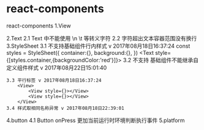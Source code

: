 # react-components
react-components
1.View

2.Text
    2.1 Text 中不能使用 \n \t 等转义字符 
    2.2 字符超出文本容器范围没有换行
3.StyleSheet
    3.1 不支持基础组件行内样式 v 2017年08月18日16:37:24
        const styles = StyleSheet({
            container:{},
            background:{},
        })
        <Text style={[styles.container,{backgroundColor:'red'}]}></Text>
    3.2 不支持 基础组件不能继承自定义组件样式 v 2017年08月22日15:01:40
    
    3.3 平行标签 v 2017年08月18日16:37:24
        <View>
            <View style={}></View>
            <View style={}></View>
        </View>
    3.4 样式取相同名称异常 v 2017年08月18日22:39:01
4.button
    4.1 Button onPress 更加当前运行时环境判断执行事件
5.platform
    
    
